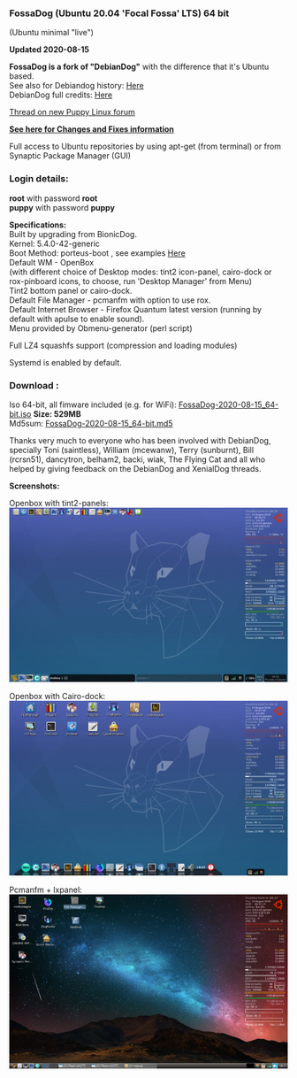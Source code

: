 ### FossaDog (Ubuntu 20.04 'Focal Fossa' LTS) 64 bit    
(Ubuntu minimal "live")

**Updated 2020-08-15**   

**FossaDog is a fork of "DebianDog"** with the difference that it's Ubuntu based.   
See also for Debiandog history: [Here](https://debiandog.github.io/doglinux/zz07about.html)     
DebianDog full credits: [Here](https://github.com/DebianDog/Wheezy/blob/master/Credits.md)    

[Thread on new Puppy Linux forum](https://forum.puppylinux.com/viewtopic.php?f=58&t=478)    

**[See here for Changes and Fixes information](https://forum.puppylinux.com/viewtopic.php?p=2476#p2476)**     

Full access to Ubuntu repositories by using apt-get (from terminal) or from Synaptic Package Manager (GUI) 
    
### Login details:    
**root** with password **root**        
**puppy** with password **puppy**    

**Specifications:**    
Built by upgrading from BionicDog.    
Kernel: 5.4.0-42-generic    
Boot Method: porteus-boot , see examples [Here](https://github.com/DebianDog/FossaDog/raw/master/Examples-boot-codes.txt)   
Default WM - OpenBox    
(with different choice of Desktop modes: tint2 icon-panel, cairo-dock or rox-pinboard icons, to choose, run 'Desktop Manager' from Menu)    
Tint2 bottom panel or cairo-dock.       
Default File Manager - pcmanfm with option to use rox.    
Default Internet Browser - Firefox Quantum latest version (running by default with apulse to enable sound).    
Menu provided by Obmenu-generator (perl script)  

Full LZ4 squashfs support (compression and loading modules)    

Systemd is enabled by default.    

### Download :    
Iso 64-bit, all fimware included (e.g. for WiFi): [FossaDog-2020-08-15_64-bit.iso](https://github.com/DebianDog/FossaDog/releases/download/0.1/FossaDog-2020-08-15_64-bit.iso) **Size: 529MB**            
Md5sum: [FossaDog-2020-08-15_64-bit.md5](https://github.com/DebianDog/FossaDog/releases/download/0.1/FossaDog-2020-08-15_64-bit.md5)             

Thanks very much to everyone who has been involved with DebianDog, specially Toni (saintless), William (mcewanw), Terry (sunburnt), Bill (rcrsn51), dancytron, belham2, backi, wiak, The Flying Cat and all who helped by giving feedback on the DebianDog and XenialDog threads.   
    

**Screenshots:**  

Openbox with tint2-panels:  
![OpenBox](https://github.com/DebianDog/FossaDog/raw/master/fossadog-tint2.jpg)  

Openbox with Cairo-dock:  
![OpenBox](https://github.com/DebianDog/FossaDog/raw/master/fossadog-cairo-dock-roxpinb.jpg)  

Pcmanfm + lxpanel:  
![OpenBox](https://github.com/DebianDog/FossaDog/raw/master/fossadog-pcmanfm-lxpanel.png)  
